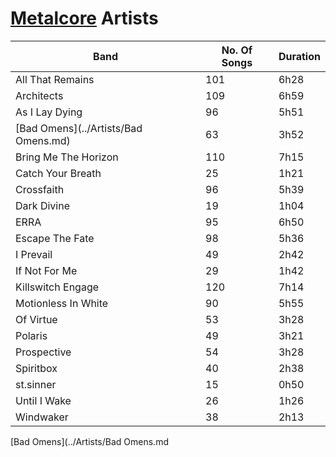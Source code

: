 # [Metalcore](https://open.spotify.com/playlist/2edtaUkhLJipa5iBz4jQYo?si=457feac66d9a42b1) Artists

| Band                             | No. Of Songs       | Duration          |
|----------------------------------|--------------------|-------------------|
| All That Remains                 | 101                | 6h28              |
| Architects                       | 109                | 6h59              |
| As I Lay Dying                   | 96                 | 5h51              |
| [Bad Omens](../Artists/Bad Omens.md) | 63             | 3h52              |
| Bring Me The Horizon             | 110                | 7h15              |
| Catch Your Breath                | 25                 | 1h21              |
| Crossfaith                       | 96                 | 5h39              |
| Dark Divine                      | 19                 | 1h04              |
| ERRA                             | 95                 | 6h50              |
| Escape The Fate                  | 98                 | 5h36              |
| I Prevail                        | 49                 | 2h42              |
| If Not For Me                    | 29                 | 1h42              |
| Killswitch Engage                | 120                | 7h14              |
| Motionless In White              | 90                 | 5h55              |
| Of Virtue                        | 53                 | 3h28              |
| Polaris 						             | 49                 | 3h21              |
| Prospective                      | 54                 | 3h28              |
| Spiritbox                        | 40                 | 2h38              |
| st.sinner                        | 15                 | 0h50              |
| Until I Wake                     | 26                 | 1h26              |
| Windwaker                        | 38                 | 2h13              |

[Bad Omens](../Artists/Bad Omens.md
